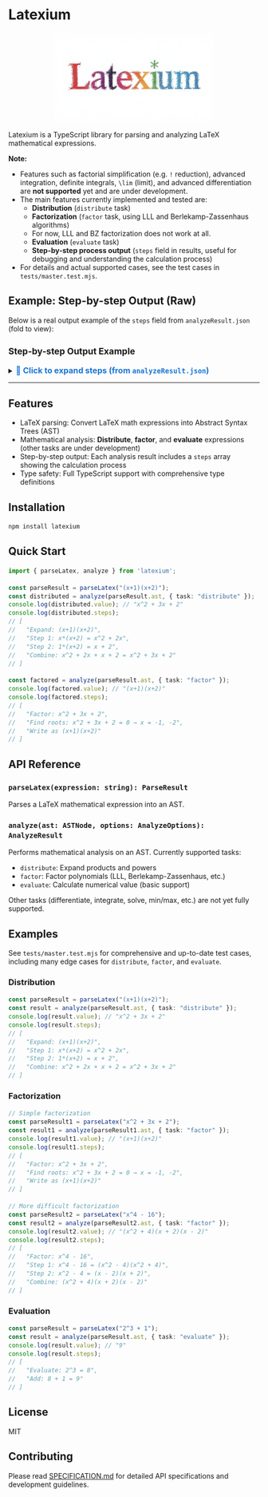 
# Latexium

<p align="center">
  <img src="./readme-assets/card.jpeg" alt="Latexium Logo" width="320"/>
</p>
Latexium is a TypeScript library for parsing and analyzing LaTeX mathematical expressions.



**Note:**
- Features such as factorial simplification (e.g. `!` reduction), advanced integration, definite integrals, `\lim` (limit), and advanced differentiation are **not supported** yet and are under development.
- The main features currently implemented and tested are:
  - **Distribution** (`distribute` task)
  - **Factorization** (`factor` task, using LLL and Berlekamp-Zassenhaus algorithms)
  - For now, LLL and BZ factorization does not work at all.
  - **Evaluation** (`evaluate` task)
  - **Step-by-step process output** (`steps` field in results, useful for debugging and understanding the calculation process)
- For details and actual supported cases, see the test cases in `tests/master.test.mjs`.

## Example: Step-by-step Output (Raw)

Below is a real output example of the `steps` field from `analyzeResult.json` (fold to view):


<h3 style="margin-top:1.5em; font-size:1.25em;">Step-by-step Output Example</h3>
<details>
<summary><span style="font-size:1.15em; font-weight:bold; color:#1976d2;">📝 Click to expand steps (from <code>analyzeResult.json</code>)</span></summary>

```json
{
  "steps": [
    "Original expression: x^{3} + 2x^{2} - 3x",
    "--- overlapSimplify start ---",
    [
      "overlapSimplify pass #1",
      "Starting unified simplification",
      [
        "After middle-simplify",
        [
          "Converted sqrt to exponential form: x^{3} + 2x^{2} - 3x",
          "Applied advanced exponential simplification: x^{3} + 2x^{2} - 3x",
          "Applying basic simplification",
          "x^{3} + 2x^{2} - 3x",
          "Finished basic simplification: x^{3} + 2x^{2} - 3x"
        ]
      ],
      "Applying advanced factorization",
      [
        "Advanced factorization applied",
        [
          "Factorization attempt #1",
          "Starting factorization of: x^{3} + 2x^{2} - 3x",
          "Analyzing 3 terms for common factors",
          "Numeric GCD: 1",
          "Common variable factors: x",
          "Factored form: common factor times remaining expression",
          "rightFactored",
          [
            "Starting factorization of: x^{2} + 2x - 3",
            "PatternRecognitionStrategy: Applied pattern 'quadratic-factorization'.",
            "\u2713 Applied pattern-recognition: (x - 1)(x + 3)",
            "No further factorization possible",
            "Attempting recursive factorization of subexpressions...",
            "leftFactored",
            [
              "Starting factorization of: x - 1",
              "No further factorization possible",
              "Attempting recursive factorization of subexpressions..."
            ],
            "[recursive-factor] factored left: x - 1",
            "rightFactored",
            [
              "Starting factorization of: x + 3",
              "No further factorization possible",
              "Attempting recursive factorization of subexpressions..."
            ],
            "[recursive-factor] factored right: x + 3"
          ],
          "[recursive-factor] factored right: (x - 1)(x + 3)"
        ]
      ],
      [
        "Final pass with expand: false",
        "x(x - 1)(x + 3)"
      ],
      [
        "Unified simplification complete",
        [
          "Converted sqrt to exponential form: x(x - 1)(x + 3)",
          "Applied advanced exponential simplification: x(x - 1)(x + 3)",
          "Applying basic simplification",
          "x(x - 1)(x + 3)",
          "Finished basic simplification: x(x - 1)(x + 3)"
        ]
      ]
    ],
    "No further change detected, stopping.",
    "--- overlapSimplify end ---",
    "Final factored form: x(x - 1)(x + 3)"
  ],
  "value": "x(x - 1)(x + 3)",
  ...other fields...
```

</details>


---



## Features

- LaTeX parsing: Convert LaTeX math expressions into Abstract Syntax Trees (AST)
- Mathematical analysis: **Distribute**, **factor**, and **evaluate** expressions (other tasks are under development)
- Step-by-step output: Each analysis result includes a `steps` array showing the calculation process
- Type safety: Full TypeScript support with comprehensive type definitions



## Installation

```bash
npm install latexium
```




## Quick Start

```typescript
import { parseLatex, analyze } from 'latexium';

const parseResult = parseLatex("(x+1)(x+2)");
const distributed = analyze(parseResult.ast, { task: "distribute" });
console.log(distributed.value); // "x^2 + 3x + 2"
console.log(distributed.steps);
// [
//   "Expand: (x+1)(x+2)",
//   "Step 1: x*(x+2) = x^2 + 2x",
//   "Step 2: 1*(x+2) = x + 2",
//   "Combine: x^2 + 2x + x + 2 = x^2 + 3x + 2"
// ]

const factored = analyze(parseResult.ast, { task: "factor" });
console.log(factored.value); // "(x+1)(x+2)"
console.log(factored.steps);
// [
//   "Factor: x^2 + 3x + 2",
//   "Find roots: x^2 + 3x + 2 = 0 → x = -1, -2",
//   "Write as (x+1)(x+2)"
// ]
```




## API Reference

### `parseLatex(expression: string): ParseResult`
Parses a LaTeX mathematical expression into an AST.

### `analyze(ast: ASTNode, options: AnalyzeOptions): AnalyzeResult`
Performs mathematical analysis on an AST. Currently supported tasks:

- `distribute`: Expand products and powers
- `factor`: Factor polynomials (LLL, Berlekamp-Zassenhaus, etc.)
- `evaluate`: Calculate numerical value (basic support)

Other tasks (differentiate, integrate, solve, min/max, etc.) are not yet fully supported.




## Examples

See `tests/master.test.mjs` for comprehensive and up-to-date test cases, including many edge cases for `distribute`, `factor`, and `evaluate`.

### Distribution

```typescript
const parseResult = parseLatex("(x+1)(x+2)");
const result = analyze(parseResult.ast, { task: "distribute" });
console.log(result.value); // "x^2 + 3x + 2"
console.log(result.steps);
// [
//   "Expand: (x+1)(x+2)",
//   "Step 1: x*(x+2) = x^2 + 2x",
//   "Step 2: 1*(x+2) = x + 2",
//   "Combine: x^2 + 2x + x + 2 = x^2 + 3x + 2"
// ]
```

### Factorization

```typescript
// Simple factorization
const parseResult1 = parseLatex("x^2 + 3x + 2");
const result1 = analyze(parseResult1.ast, { task: "factor" });
console.log(result1.value); // "(x+1)(x+2)"
console.log(result1.steps);
// [
//   "Factor: x^2 + 3x + 2",
//   "Find roots: x^2 + 3x + 2 = 0 → x = -1, -2",
//   "Write as (x+1)(x+2)"
// ]

// More difficult factorization
const parseResult2 = parseLatex("x^4 - 16");
const result2 = analyze(parseResult2.ast, { task: "factor" });
console.log(result2.value); // "(x^2 + 4)(x + 2)(x - 2)"
console.log(result2.steps);
// [
//   "Factor: x^4 - 16",
//   "Step 1: x^4 - 16 = (x^2 - 4)(x^2 + 4)",
//   "Step 2: x^2 - 4 = (x - 2)(x + 2)",
//   "Combine: (x^2 + 4)(x + 2)(x - 2)"
// ]
```

### Evaluation

```typescript
const parseResult = parseLatex("2^3 + 1");
const result = analyze(parseResult.ast, { task: "evaluate" });
console.log(result.value); // "9"
console.log(result.steps);
// [
//   "Evaluate: 2^3 = 8",
//   "Add: 8 + 1 = 9"
// ]
```




## License

MIT




## Contributing

Please read [SPECIFICATION.md](./SPECIFICATION.md) for detailed API specifications and development guidelines.